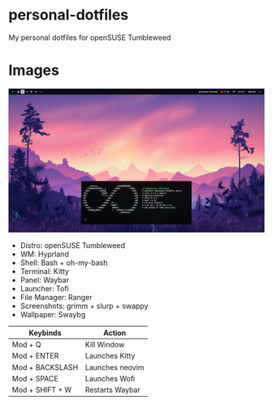 # personal-dotfiles
 My personal dotfiles for openSUSE Tumbleweed

  # Images

![alt text](assets/overview.png?raw=true)

 - Distro: openSUSE Tumbleweed
 - WM: Hyprland
 - Shell: Bash + oh-my-bash
 - Terminal: Kitty
 - Panel: Waybar
 - Launcher: Tofi
 - File Manager: Ranger
 - Screenshots: grimm + slurp + swappy
 - Wallpaper: Swaybg

| Keybinds  | Action |
| ------------- | ------------- |
| Mod + Q  | Kill Window |
| Mod + ENTER  | Launches Kitty |
| Mod + BACKSLASH | Launches neovim  |
| Mod + SPACE  | Launches Wofi |
| Mod + SHIFT + W  | Restarts Waybar|

